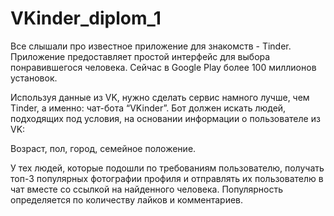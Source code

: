 # VKinder_diplom_1


Все слышали про известное приложение для знакомств - Tinder. Приложение предоставляет простой интерфейс для выбора понравившегося человека. Сейчас в Google Play более 100 миллионов установок.

Используя данные из VK, нужно сделать сервис намного лучше, чем Tinder, а именно: чат-бота “VKinder”. Бот должен искать людей, подходящих под условия, на основании информации о пользователе из VK:

Возраст, пол, город, семейное положение.

У тех людей, которые подошли по требованиям пользователю, получать топ-3 популярных фотографии профиля и отправлять их пользователю в чат вместе со ссылкой на найденного человека. Популярность определяется по количеству лайков и комментариев.
